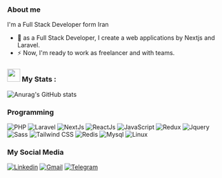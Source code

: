 ### About me

I'm a Full Stack Developer form Iran

- 🔭 as a Full Stack Developer, I create a web applications by Nextjs and Laravel.
- ⚡ Now, I'm ready to work as freelancer and with teams.

### <img src="https://media.giphy.com/media/WUlplcMpOCEmTGBtBW/giphy.gif" width="30"> My Stats :

![Anurag's GitHub stats](https://github-readme-stats.vercel.app/api?username=mhmd-bagha&show_icons=true&bg_color=000&title_color=FDC435&border_color=FDC435&icon_color=FDC435&text_color=fff)

### Programming

![PHP](https://img.shields.io/badge/PHP-777BB4?logo=PHP&logoColor=white&style=for-the-badge)
![Laravel](https://img.shields.io/badge/Laravel-F22B1E?logo=Laravel&logoColor=white&style=for-the-badge)
![NextJs](https://img.shields.io/badge/Next-000000?logo=Nextjs&logoColor=white&style=for-the-badge)
![ReactJs](https://img.shields.io/badge/React-61DAFB?logo=React&logoColor=black&style=for-the-badge)
![JavaScript](https://img.shields.io/badge/JavaScript-F7DF1E?logo=JavaScript&logoColor=black&style=for-the-badge)
![Redux](https://img.shields.io/badge/Redux-7147b2?logo=Redux&logoColor=white&style=for-the-badge)
![Jquery](https://img.shields.io/badge/Jquery-1C2C38?logo=Jquery&logoColor=blue&style=for-the-badge)
![Sass](https://img.shields.io/badge/Sass-272A32?logo=Sass&logoColor=pink&style=for-the-badge)
![Tailwind CSS](https://img.shields.io/badge/Tailwind&nbsp;CSS-06B6D4?logo=TailwindCSS&logoColor=white&style=for-the-badge)
![Redis](https://img.shields.io/badge/Redis-272A32?logo=Redis&logoColor=red&style=for-the-badge)
![Mysql](https://img.shields.io/badge/Mysql-417399?logo=Mysql&logoColor=white&style=for-the-badge)
![Linux](https://img.shields.io/badge/Linux-4C2DA9?logo=Linux&logoColor=white&style=for-the-badge)

### My Social Media

[![Linkedin](https://img.shields.io/badge/LinkedIn-0A66C2?logo=Linkedin&logoColor=white&style=for-the-badge)](https://linkedin/in/ebrahimibagha)
[![Gmail](https://img.shields.io/badge/Gmail-EA4335?logo=Gmail&logoColor=white&style=for-the-badge)](mailto:mabrahimibagha@gmail.com)
[![Telegram](https://img.shields.io/badge/Telegram-229ED9?logo=Telegram&logoColor=white&style=for-the-badge)](https://t.me/mhmddev2021)